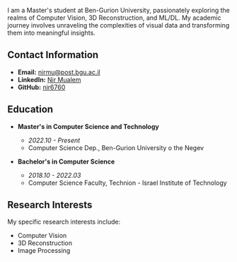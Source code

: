I am a Master's student at Ben-Gurion University, passionately exploring the realms of Computer Vision, 3D Reconstruction, and ML/DL. My academic journey involves unraveling the complexities of visual data and transforming them into meaningful insights.

## Contact Information

- **Email:** [nirmu@post.bgu.ac.il](mailto:nirmu@post.bgu.ac.il)
- **LinkedIn:** [Nir Mualem](https://www.linkedin.com/in/nir-mualem-a40b361a3/)
- **GitHub:** [nir6760](https://github.com/nir6760)

## Education

- **Master's in Computer Science and Technology**
  - *2022.10 - Present*
  - Computer Science Dep., Ben-Gurion University o the Negev

- **Bachelor's in Computer Science**
  - *2018.10 - 2022.03*
  - Computer Science Faculty, Technion - Israel Institute of Technology

## Research Interests

My specific research interests include:

- Computer Vision
- 3D Reconstruction
- Image Processing
